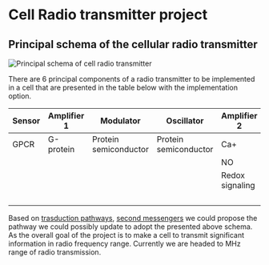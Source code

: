 # Cell Radio transmitter project

## Principal schema of the cellular radio transmitter

![Principal schema of cell radio transmitter](HL_cell_radio_transmitter.png)

There are 6 principal components of a radio transmitter to be implemented in a cell that are presented in the table below with the implementation option.

|Sensor |Amplifier 1|Modulator |Oscillator |Amplifier 2|Antenna |
|--     |--         |--        |--         |--         |--      |
|GPCR   |G-protein   |Protein semiconductor |Protein semiconductor |Ca+ |DNA |
| | | | |NO| |
| | | | |Redox signaling | |
| | | | | |Ferritin |

Based on [trasduction pathways](https://en.wikipedia.org/wiki/Signal_transduction), [second messengers](https://en.wikipedia.org/wiki/Second_messenger_system) we could propose the pathway we could possibly update to adopt the presented above schema. As the overall goal of the project is to make a cell to transmit significant information in radio frequency range. Currently we are headed to MHz range of radio transmission.

